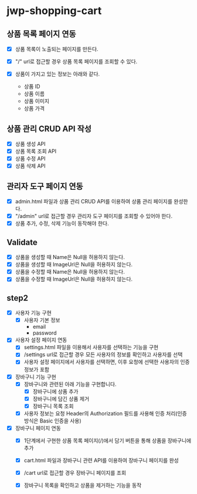 # jwp-shopping-cart
## 상품 목록 페이지 연동
- [x] 상품 목록이 노출되는 페이지를 만든다.
- [x] "/" url로 접근할 경우 상품 목록 페이지를 조회할 수 있다.

- [x] 상품이 가지고 있는 정보는 아래와 같다.
  - 상품 ID
  - 상품 이름
  - 상품 이미지
  - 상품 가격

## 상품 관리 CRUD API 작성
- [x] 상품 생성 API
- [x] 상폼 목록 조회 API
- [x] 상품 수정 API
- [x] 상품 삭제 API

## 관리자 도구 페이지 연동
- [x] admin.html 파일과 상품 관리 CRUD API를 이용하여 상품 관리 페이지를 완성한다.
- [x] "/admin" url로 접근할 경우 관리자 도구 페이지를 조회할 수 있어야 한다.
- [x] 상품 추가, 수정, 삭제 기능이 동작해야 한다.

## Validate
- [x] 상품을 생성할 때 Name은 Null을 허용하지 않는다.
- [x] 상품을 생성할 때 ImageUrl은 Null을 허용하지 않는다.
- [x] 상품을 수정할 때 Name은 Null을 허용하지 않는다.
- [x] 상품을 수정할 때 ImageUrl은 Null을 허용하지 않는다.

## step2
- [x] 사용자 기능 구현
  - [x] 사용자 기본 정보
    - email
    - password
- [x] 사용자 설정 페이지 연동
  - [x] settings.html 파일을 이용해서 사용자를 선택하는 기능을 구현
  - [x] /settings url로 접근할 경우 모든 사용자의 정보를 확인하고 사용자를 선택
  - [x] 사용자 설정 페이지에서 사용자를 선택하면, 이후 요청에 선택한 사용자의 인증 정보가 포함
- [x] 장바구니 기능 구현
  - [x] 장바구니와 관련된 아래 기능을 구현합니다.
    - [x] 장바구니에 상품 추가
    - [x] 장바구니에 담긴 상품 제거
    - [x] 장바구니 목록 조회
  - [x] 사용자 정보는 요청 Header의 Authorization 필드를 사용해 인증 처리(인증 방식은 Basic 인증을 사용)
- [x] 장바구니 페이지 연동
  - [x] 1단계에서 구현한 상품 목록 페이지(/)에서 담기 버튼을 통해 상품을 장바구니에 추가
  - [x] cart.html 파일과 장바구니 관련 API를 이용하여 장바구니 페이지를 완성
  - [x] /cart url로 접근할 경우 장바구니 페이지를 조회
  - [x] 장바구니 목록을 확인하고 상품을 제거하는 기능을 동작

